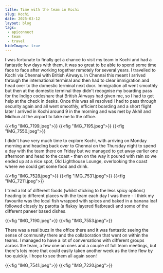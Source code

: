 ```yaml
---
title: Time with the team in Kochi
slug: Kochi
date: 2025-03-12
layout: blog
tags:
 - apiconnect
 - team
 - travel
hideImages: true
---
```


I was fortunate to finally get a chance to visit my team in Kochi and had a fantastic few days with them, it was so great to be able to spend some time face to face after working together remotely for several years. I travelled to Kochi via Chennai with British Airways. In Chennai this meant I arrived through the international terminal and then had to clear immigration and head over to the domestic terminal next door.  Immigration all went smoothly but then at the domestic terminal they didn't recognise my boarding pass for the Indigo codeshare that British Airways had given me, so I had to get help at the check in desks. Once this was all resolved I had to pass through security again and all went smoothly, efficient boarding and a short flight later I arrived in Kochi around 9 in the morning and was met by Akhil and Midhun at the airport to take me to the office. 

{{<fig "IMG_7199.jpeg">}}
{{<fig "IMG_7195.jpeg">}}
{{<fig "IMG_7550.jpeg">}}

I didn't have very much time to explore Kochi, with arriving on Monday morning and heading back over to Chennai on the Thursday night to spend a day with the team there on Friday but we managed to get away earlier one afternoon and head to the coast - then on the way it poured with rain so we ended up at a nice spot, Old Lighthouse Lounge,  overlooking the coast where we could get some food and drink.

{{<fig "IMG_7528.jpeg">}}
{{<fig "IMG_7531.jpeg">}}
{{<fig "IMG_7211.jpeg">}}

I tried a lot of different foods (whilst sticking to the less spicy options) heading to different places with the team each day I was there - I think my favourite was the local fish wrapped with spices and baked in a banana leaf followed closely by parotta (a flakey layered flatbread) and some of the different paneer based dishes.

{{<fig "IMG_7190.jpeg">}}
{{<fig "IMG_7553.jpeg">}}

There was a real buzz in the office there and it was fantastic seeing the sense of community there and the collaboration that went on within the teams. I managed to have a lot of conversations with different groups across the team, a few one on ones and a couple of full team meetings, but there's lots more that could easily taken another week as the time flew by too quickly. I hope to see them all again soon!

{{<fig "IMG_7541.jpeg">}}
{{<fig "IMG_7220.jpeg">}}
